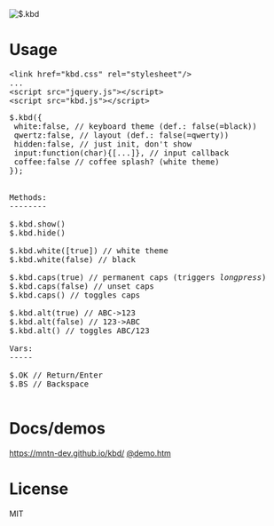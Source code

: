<img src="https://mntn-dev.github.io/kbd/kbd.gif" alt="$.kbd"/>


# Usage

<pre>
&lt;link href="kbd.css" rel="stylesheet"/&gt;
...
&lt;script src="jquery.js"&gt;&lt;/script&gt;
&lt;script src="kbd.js"&gt;&lt;/script&gt;
</pre>

<pre>
$.kbd({
 white:false, // keyboard theme (def.: false(=black))
 qwertz:false, // layout (def.: false(=qwerty))
 hidden:false, // just init, don't show
 input:function(char){[...]}, // input callback
 coffee:false // coffee splash? (white theme)
});


Methods:
--------

$.kbd.show()
$.kbd.hide() 

$.kbd.white([true]) // white theme
$.kbd.white(false) // black

$.kbd.caps(true) // permanent caps (triggers <em>longpress</em>)
$.kbd.caps(false) // unset caps
$.kbd.caps() // toggles caps

$.kbd.alt(true) // ABC->123 
$.kbd.alt(false) // 123->ABC
$.kbd.alt() // toggles ABC/123

Vars:
-----

$.OK // Return/Enter
$.BS // Backspace

</pre>

# Docs/demos
<a href="https://mntn-dev.github.io/kbd/" target="_blank">https://mntn-dev.github.io/kbd/</a>
<a href="https://rawgit.com/mntn-dev/kbd/master/demo.htm" target="_blank">@demo.htm</a>


# License
MIT
